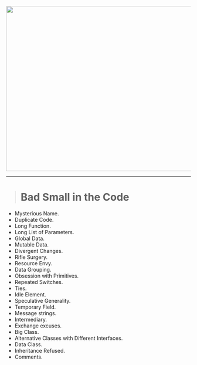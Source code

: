 <div align="center">
  <img src="https://user-images.githubusercontent.com/37020399/156181943-4b7f2c11-8a09-41da-809f-4cec25ab6784.jpg" height="450" width="1020"/>  
</div>

---

> # Bad Small in the Code

* Mysterious Name.
* Duplicate Code.
* Long Function.
* Long List of Parameters.
* Global Data.
* Mutable Data.
* Divergent Changes.
* Rifle Surgery.
* Resource Envy.
* Data Grouping.
* Obsession with Primitives.
* Repeated Switches.
* Ties.
* Idle Element.
* Speculative Generality.
* Temporary Field.
* Message strings.
* Intermediary.
* Exchange excuses.
* Big Class.
* Alternative Classes with Different Interfaces.
* Data Class.
* Inheritance Refused.
* Comments.